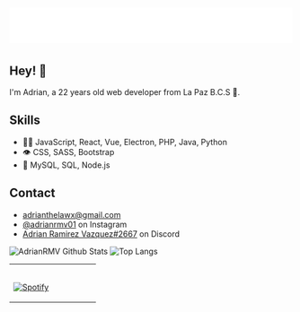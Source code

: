 <h1 align="center">
  <img src="https://raw.githubusercontent.com/AdrianRMV/AdrianRMV/master/name.svg" alt="Adrian Ramirez" />
</h1>

## Hey! 👋
I'm Adrian, a 22 years old web developer from La Paz B.C.S 📍.


## Skills
- 👨‍💻 JavaScript, React, Vue, Electron, PHP, Java, Python
- 👁️ CSS, SASS, Bootstrap
- 💽 MySQL, SQL, Node.js

## Contact
- [adrianthelawx@gmail.com](https://mailto:adrianthelawx@gmail.com)
- [@adrianrmv01](https://www.instagram.com/adrianrmv01/) on Instagram
- [Adrian Ramirez Vazquez#2667](./) on Discord

![AdrianRMV Github Stats](https://github-readme-stats.vercel.app/api?username=AdrianRMV&count_private=true&show_icons=true&include_all_commits=true)
![Top Langs](https://github-readme-stats.vercel.app/api/top-langs/?username=AdrianRMV&hide=TeX&layout=compact)

<table width="100%"> 
  <tr>
  <td width="50%">

&nbsp; <br> [![Spotify](https://novatorem.vercel.app/api/spotify?background_color=0d1117&border_color=ffffff)](https://open.spotify.com/user/thelawx1)

  </td>
</table>
